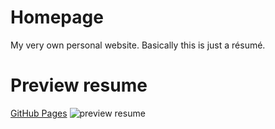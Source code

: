 # Homepage
My very own personal website. Basically this is just a résumé.
# Preview resume
[GitHub Pages](https://xfingerling.github.io/homepage/)
![preview resume](http://i.piccy.info/i9/8c5cbe3ce899f4e8ba7566616a25e35d/1588504797/154836/1376251/Screenshot_5.png)

